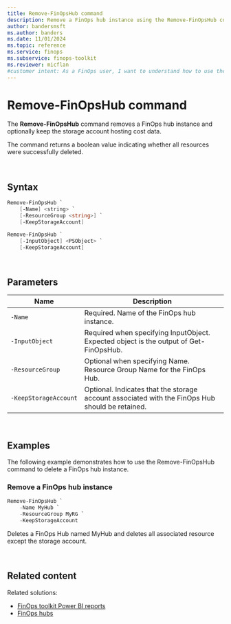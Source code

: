 ```yaml
---
title: Remove-FinOpsHub command
description: Remove a FinOps hub instance using the Remove-FinOpsHub command in the FinOpsToolkit module, with an option to keep the storage account hosting cost data.
author: bandersmsft
ms.author: banders
ms.date: 11/01/2024
ms.topic: reference
ms.service: finops
ms.subservice: finops-toolkit
ms.reviewer: micflan
#customer intent: As a FinOps user, I want to understand how to use the what New-FinOpsHub command in the FinOpsToolkit module.
---
```


<!-- markdownlint-disable-next-line MD025 -->
# Remove-FinOpsHub command

The **Remove-FinOpsHub** command removes a FinOps hub instance and optionally keep the storage account hosting cost data.

The command returns a boolean value indicating whether all resources were successfully deleted.

<br>

## Syntax

```powershell
Remove-FinOpsHub `
    [-Name] <string> `
    [-ResourceGroup <string>] `
    [-KeepStorageAccount]
```

```powershell
Remove-FinOpsHub `
    [-InputObject] <PSObject> `
    [-KeepStorageAccount]
```

<br>

## Parameters

| Name                  | Description                                                                                     |
| --------------------- | ----------------------------------------------------------------------------------------------- |
| `‑Name`               | Required. Name of the FinOps hub instance.                                                      |
| `‑InputObject`        | Required when specifying InputObject. Expected object is the output of Get-FinOpsHub.           |
| `‑ResourceGroup`      | Optional when specifying Name. Resource Group Name for the FinOps Hub.                          |
| `‑KeepStorageAccount` | Optional. Indicates that the storage account associated with the FinOps Hub should be retained. |

<br>

## Examples

The following example demonstrates how to use the Remove-FinOpsHub command to delete a FinOps hub instance.

### Remove a FinOps hub instance

```powershell
Remove-FinOpsHub `
    -Name MyHub `
    -ResourceGroup MyRG `
    -KeepStorageAccount
```

Deletes a FinOps Hub named MyHub and deletes all associated resource except the storage account.

<br>

## Related content

Related solutions:

- [FinOps toolkit Power BI reports](../../power-bi/reports.md)
- [FinOps hubs](../../hubs/finops-hubs-overview.md)


<br>
